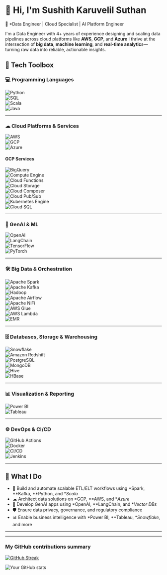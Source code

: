# 👋 Hi, I'm Sushith Karuvelil Suthan

🎯 *Data Engineer | Cloud Specialist | AI Platform Engineer

I'm a Data Engineer with 4+ years of experience designing and scaling data pipelines across cloud platforms like **AWS**, **GCP**, and **Azure** I thrive at the intersection of **big data**, **machine learning**, and **real-time analytic**s—turning raw data into reliable, actionable insights.


<!-- ![](https://komarev.com/ghpvc/?username=sushithks&color=blue) -->




## 🧰 Tech Toolbox

### 💻 Programming Languages  
![Python](https://img.shields.io/badge/Python-3670A0?style=flat&logo=python&logoColor=white)  
![SQL](https://img.shields.io/badge/SQL-025E8C?style=flat&logo=postgresql&logoColor=white)  
![Scala](https://img.shields.io/badge/Scala-DC322F?style=flat&logo=scala&logoColor=white)  
![Java](https://img.shields.io/badge/Java-ED8B00?style=flat&logo=openjdk&logoColor=white)

---

### ☁ Cloud Platforms & Services  
![AWS](https://img.shields.io/badge/AWS-232F3E?style=flat&logo=amazonaws&logoColor=white)  
![GCP](https://img.shields.io/badge/GCP-4285F4?style=flat&logo=google-cloud&logoColor=white)  
![Azure](https://img.shields.io/badge/Azure-0078D4?style=flat&logo=microsoft-azure&logoColor=white)

#### GCP Services  
![BigQuery](https://img.shields.io/badge/BigQuery-669DF6?style=flat&logo=googlecloud&logoColor=white)  
![Compute Engine](https://img.shields.io/badge/Compute%20Engine-4285F4?style=flat&logo=googlecloud&logoColor=white)  
![Cloud Functions](https://img.shields.io/badge/Cloud%20Functions-34A853?style=flat&logo=googlecloud&logoColor=white)  
![Cloud Storage](https://img.shields.io/badge/Cloud%20Storage-FFCA28?style=flat&logo=googlecloud&logoColor=white)  
![Cloud Composer](https://img.shields.io/badge/Cloud%20Composer-34A853?style=flat&logo=googlecloud&logoColor=white)  
![Cloud Pub/Sub](https://img.shields.io/badge/Pub/Sub-34A853?style=flat&logo=googlecloud&logoColor=white)  
![Kubernetes Engine](https://img.shields.io/badge/Kubernetes%20Engine-326CE5?style=flat&logo=kubernetes&logoColor=white)  
![Cloud SQL](https://img.shields.io/badge/CloudSQL-00758F?style=flat&logo=mysql&logoColor=white)

---

### 🧠 GenAI & ML  
![OpenAI](https://img.shields.io/badge/OpenAI-412991?style=flat&logo=openai&logoColor=white)  
![LangChain](https://img.shields.io/badge/LangChain-000000?style=flat&logo=langchain&logoColor=white)  
![TensorFlow](https://img.shields.io/badge/TensorFlow-FF6F00?style=flat&logo=tensorflow&logoColor=white)  
![PyTorch](https://img.shields.io/badge/PyTorch-EE4C2C?style=flat&logo=pytorch&logoColor=white)

---

### 🛠 Big Data & Orchestration  
![Apache Spark](https://img.shields.io/badge/Spark-E25A1C?style=flat&logo=apachespark&logoColor=white)  
![Apache Kafka](https://img.shields.io/badge/Kafka-231F20?style=flat&logo=apachekafka&logoColor=white)  
![Hadoop](https://img.shields.io/badge/Hadoop-66CCFF?style=flat&logo=apachehadoop&logoColor=white)  
![Apache Airflow](https://img.shields.io/badge/Airflow-017CEE?style=flat&logo=apacheairflow&logoColor=white)  
![Apache NiFi](https://img.shields.io/badge/NiFi-62A9DD?style=flat&logo=apache&logoColor=white)  
![AWS Glue](https://img.shields.io/badge/AWS%20Glue-232F3E?style=flat&logo=amazonaws&logoColor=white)  
![AWS Lambda](https://img.shields.io/badge/AWS%20Lambda-FF9900?style=flat&logo=amazonaws&logoColor=white)  
![EMR](https://img.shields.io/badge/AWS%20EMR-FF9900?style=flat&logo=amazonaws&logoColor=white)

---

### 🗄 Databases, Storage & Warehousing  
![Snowflake](https://img.shields.io/badge/Snowflake-29B5E8?style=flat&logo=snowflake&logoColor=white)  
![Amazon Redshift](https://img.shields.io/badge/Redshift-8C4FFF?style=flat&logo=amazon-aws&logoColor=white)  
![PostgreSQL](https://img.shields.io/badge/PostgreSQL-336791?style=flat&logo=postgresql&logoColor=white)  
![MongoDB](https://img.shields.io/badge/MongoDB-47A248?style=flat&logo=mongodb&logoColor=white)  
![Hive](https://img.shields.io/badge/Hive-FDEE21?style=flat&logo=apachehive&logoColor=black)  
![HBase](https://img.shields.io/badge/HBase-000000?style=flat&logo=apache&logoColor=white)

---

### 📊 Visualization & Reporting  
![Power BI](https://img.shields.io/badge/PowerBI-F2C811?style=flat&logo=powerbi&logoColor=black)  
![Tableau](https://img.shields.io/badge/Tableau-E97627?style=flat&logo=tableau&logoColor=white)

---

### ⚙ DevOps & CI/CD  
![GitHub Actions](https://img.shields.io/badge/GitHub%20Actions-2088FF?style=flat&logo=githubactions&logoColor=white)  
![Docker](https://img.shields.io/badge/Docker-2496ED?style=flat&logo=docker&logoColor=white)  
![CI/CD](https://img.shields.io/badge/CI%2FCD-blue?style=flat&logo=github&logoColor=white)  
![Jenkins](https://img.shields.io/badge/Jenkins-D24939?style=flat&logo=jenkins&logoColor=white)

---




## 🚀 What I Do

- 🔄 Build and automate scalable ETL/ELT workflows using *Spark, **Kafka, **Python, and **Scala*
- ☁ Architect data solutions on *GCP, **AWS, and **Azure*
- 🤖 Develop GenAI apps using *OpenAI, **LangChain, and **Vector DBs*
- 🛡 Ensure data privacy, governance, and regulatory compliance
- 📊 Enable business intelligence with *Power BI, **Tableau, **Snowflake*, and more

---

---


<h3>My GitHub contributions summary</h3>

[![GitHub Streak](https://github-readme-streak-stats.herokuapp.com?user=sushithks&theme=dark&ring=fb4362&file=fb4362&currStreakNum=fb4362&currStreakLabel=fb4362&hide_border=true)](https://git.io/streak-stats)

![Your GitHub stats](https://github-readme-stats.vercel.app/api?username=sushithks&hide_border=true&show_icons=true&bg_color=151515&title_color=fb4362&icon_color=fb4362&text_bold=false&text_color=9e9e9e)
